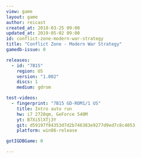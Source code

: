 ```yaml
---
view: game
layout: game
author: reicast
created_at: 2018-03-25 09:00
updated_at: 2019-05-02 09:00
id: conflict-zone-modern-war-strategy
title: "Conflict Zone - Modern War Strategy"
gamedb-issue: 0

releases:
  - id: "7B15"
    region: US
    version: "1.002"
    discs: 1
    medium: gdrom

test-videos:
  - fingerprint: "7B15 GD-ROM1/1 US"
    title: Intro auto run
    hw: i7 2720qm, GeForce 540M
    yt: B7Xi5lXTj3Y
    git: d59197f84353d7d2b746383e9277d9ed7c8c4053
    platform: win86-release

gotIGDBGame: 0

---
```

